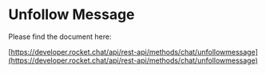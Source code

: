 # Unfollow Message

Please find the document here: 

[https://developer.rocket.chat/api/rest-api/methods/chat/unfollowmessage](https://developer.rocket.chat/api/rest-api/methods/chat/unfollowmessage)

